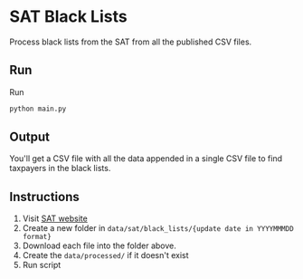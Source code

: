 # SAT Black Lists

Process black lists from the SAT from all the published CSV files.

## Run

Run 

```bash
python main.py
```

## Output

You'll get a CSV file with all the data appended in a single CSV file to find
taxpayers in the black lists.

## Instructions

1. Visit [SAT website](http://omawww.sat.gob.mx/cifras_sat/Paginas/datos/vinculo.html?page=ListCompleta69.html)
2. Create a new folder in `data/sat/black_lists/{update date in YYYYMMMDD format}`
3. Download each file into the folder above.
4. Create the `data/processed/` if it doesn't exist
5. Run script
